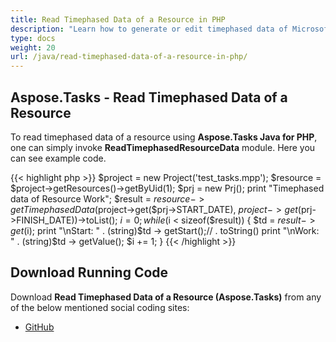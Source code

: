 ```yaml
---
title: Read Timephased Data of a Resource in PHP
description: "Learn how to generate or edit timephased data of Microsoft Project (MPP/XML) resources using Aspose.Tasks Java for PHP."
type: docs
weight: 20
url: /java/read-timephased-data-of-a-resource-in-php/
---
```


## **Aspose.Tasks - Read Timephased Data of a Resource**
To read timephased data of a resource using **Aspose.Tasks Java for PHP**, one can simply invoke **ReadTimephasedResourceData** module. Here you can see example code.

{{< highlight php >}}
$project = new Project('test_tasks.mpp');
$resource = $project->getResources()->getByUid(1);
$prj = new Prj();
print "Timephased data of Resource Work";
$result = $resource->getTimephasedData($project->get($prj->START_DATE), $project->get($prj->FINISH_DATE))->toList();
$i = 0;
while ($i < sizeof($result)) {
    $td = $result -> get($i);
    print "\nStart: " . (string)$td -> getStart();// . toString()
    print "\nWork: " . (string)$td -> getValue();
    $i += 1;
}
{{< /highlight >}}

## **Download Running Code**
Download **Read Timephased Data of a Resource (Aspose.Tasks)** from any of the below mentioned social coding sites:

- [GitHub](https://github.com/aspose-tasks/Aspose.Tasks-for-Java/blob/master/Plugins/Aspose_Tasks_Java_for_PHP/src/aspose/tasks/WorkingWithResources/ReadTimephasedResourceData.php)
